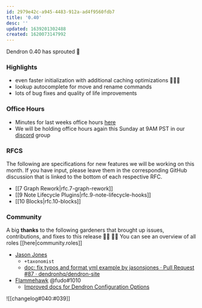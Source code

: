 ```yaml
---
id: 2979e42c-a945-4483-912a-ad4f9560fdb7
title: '0.40'
desc: ''
updated: 1639201302488
created: 1620073147992
---
```

Dendron 0.40 has sprouted  🌱

### Highlights

- even faster initialization with additional caching optimizations 🚀🚀🚀
- lookup autocomplete for move and rename commands
- lots of bug fixes and quality of life improvements

### Office Hours

- Minutes for last weeks office hours [here](https://wiki.dendron.so/notes/693cf49f-1351-44fb-bca3-4bc183a0cccd.html)
- We will be holding office hours again this Sunday at 9AM PST in our [discord](https://link.dendron.so/discord) group

### RFCS

The following are specifications for new features we will be working on this month. If you have input, please leave them in the corresponding GitHub discussion that is linked to the bottom of each respective RFC.

- [[7 Graph Rework|rfc.7-graph-rework]]
- [[9 Note Lifecycle Plugins|rfc.9-note-lifecycle-hooks]]
- [[10 Blocks|rfc.10-blocks]]

### Community

A big **thanks** to the following gardeners that brought up issues, contributions, and fixes to this release :man_farmer: :woman_farmer: 
You can see an overview of all roles [[here|community.roles]]

- [Jason Jones](https://github.com/jasonsjones)
  - `+taxonomist`
  - [doc: fix typos and format yml example by jasonsjones · Pull Request #87 · dendronhq/dendron-site](https://github.com/dendronhq/dendron-site/pull/87)
- [Flammehawk](https://github.com/flammehawk) @fudo#1010
  - [Improved docs for Dendron Configuration Options](https://github.com/dendronhq/dendron-site/pull/85)

![[changelog#040:#039]]

